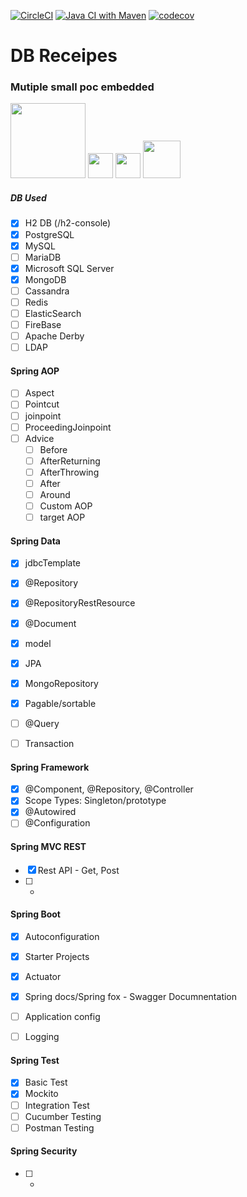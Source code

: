 [![CircleCI](https://circleci.com/gh/blitznihar/dbreceipes/tree/master.svg?style=svg)](https://circleci.com/gh/blitznihar/dbreceipes/tree/master) [![Java CI with Maven](https://github.com/blitznihar/dbreceipes/actions/workflows/main.yml/badge.svg)](https://github.com/blitznihar/dbreceipes/actions/workflows/main.yml) [![codecov](https://codecov.io/gh/blitznihar/dbreceipes/branch/master/graph/badge.svg?token=qbGhCu5PfG)](https://codecov.io/gh/blitznihar/dbreceipes)

# DB Receipes
### Mutiple small poc embedded

<img src="https://spring.io/images/spring-logo-9146a4d3298760c2e7e49595184e1975.svg" width="120" /> <img src="https://pbs.twimg.com/profile_images/1235868806079057921/fTL08u_H_400x400.png" width="40" /> <img src="https://encrypted-tbn0.gstatic.com/images?q=tbn:ANd9GcROJUm9_weCuiyHF_hgCDcL_f8BcSpiRQQFxA&usqp=CAU" width="40" /> <img src="https://www.h2database.com/html/images/h2-logo-2.png" width="60" />

##### DB Used
* [x] H2 DB (/h2-console)
* [x] PostgreSQL
* [x] MySQL
* [ ] MariaDB
* [x] Microsoft SQL Server
* [x] MongoDB
* [ ] Cassandra
* [ ] Redis
* [ ] ElasticSearch
* [ ] FireBase
* [ ] Apache Derby
* [ ] LDAP

#### Spring AOP
* [ ] Aspect
* [ ] Pointcut
* [ ] joinpoint
* [ ] ProceedingJoinpoint
* [ ] Advice
    * [ ] Before
    * [ ] AfterReturning
    * [ ] AfterThrowing
    * [ ] After
    * [ ] Around
    * [ ] Custom AOP
    * [ ] target AOP

#### Spring Data
* [x] jdbcTemplate
* [x] @Repository
* [x] @RepositoryRestResource
* [x] @Document
* [x] model
* [x] JPA
* [x] MongoRepository
* [x] Pagable/sortable
* [ ] @Query
* [ ] Transaction




#### Spring Framework
* [x] @Component, @Repository, @Controller
* [x] Scope Types: Singleton/prototype
* [x] @Autowired
* [ ] @Configuration

#### Spring MVC REST
* [x] Rest API - Get, Post
* [ ] *

#### Spring Boot
* [x] Autoconfiguration
* [x] Starter Projects
* [x] Actuator
* [x] Spring docs/Spring fox - Swagger Documnentation
* [ ] Application config
* [ ] Logging



#### Spring Test
* [x] Basic Test
* [x] Mockito
* [ ] Integration Test
* [ ] Cucumber Testing
* [ ] Postman Testing

#### Spring Security
* [ ] *


